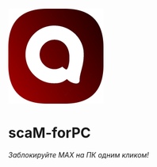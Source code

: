 <img width="192" height="192" alt="icon" src="https://github.com/VladOS63K/scaM-forPC/blob/master/scaM-forPC/Images/icon.png?raw=true" /><br/>

# scaM-forPC
*Заблокируйте MAX на ПК одним кликом!*

